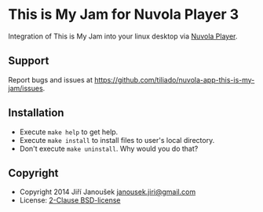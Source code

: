 This is My Jam for Nuvola Player 3
==================================

Integration of This is My Jam into your linux desktop via
[Nuvola Player](https://github.com/tiliado/nuvolaplayer).
 
Support
-------

Report bugs and issues at <https://github.com/tiliado/nuvola-app-this-is-my-jam/issues>.

Installation
------------

  * Execute ``make help`` to get help.
  * Execute ``make install`` to install files to user's local directory.
  * Don't execute ``make uninstall``. Why would you do that?

Copyright
---------

  - Copyright 2014 Jiří Janoušek <janousek.jiri@gmail.com>
  - License: [2-Clause BSD-license](./LICENSE)
